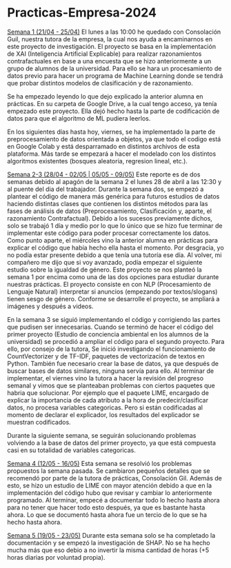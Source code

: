 # Practicas-Empresa-2024

<u>Semana 1 (21/04 - 25/04)</u>
El lunes a las 10:00 he quedado con Consolación Guil, nuestra tutora de la empresa, la cual nos ayuda a encaminarnos en este proyecto de investigación. El proyecto se basa en la implementación de XAI (Inteligencia Artificial Explicable) para realizar razonamientos contrafactuales en base a una encuesta que se hizo anteriormente a un grupo de alumnos de la universidad. Para ello se hara un procesamiento de datos previo para hacer un programa de Machine Learning donde se tendrá que probar distintos modelos de clasificación y de razonamiento.

Se ha empezado leyendo lo que dejo explicado la anterior alumna en prácticas. En su carpeta de Google Drive, a la cual tengo acceso, ya tenía empezado este proyecto. Ella dejó hecho hasta la parte de codificación de datos para que el algoritmo de ML pudiera leerlos.

En los siguientes días hasta hoy, viernes, se ha implementado la parte de preprocesamiento de datos orientada a objetos, ya que todo el codigo está en Google Colab y está desparramado en distintos archivos de esta plataforma. Más tarde se empezará a hacer el modelado con los distintos algoritmos existentes (bosques aleatoria, regresion lineal, etc.).

<u>Semana 2-3 (28/04 - 02/05 | 05/05 - 09/05)</u>
Este reporte es de dos semanas debido al apagón de la semana 2 el lunes 28 de abril a las 12:30 y al puente del dia del trabajador. Durante la semana dos, se empezó a plantear el código de manera más genérica para futuros estudios de datos haciendo distintas clases que contienen los distintos métodos para las fases de análisis de datos (Preprocesamiento, Clasificación y, aparte, el razonamiento Contrafactual). Debido a los sucesos previamente dichos, solo se trabajó 1 día y medio por lo que lo único que se hizo fue terminar de implementar este código para poder procesar correctamente los datos. Como punto aparte, el miércoles vino la anterior alumna en prácticas para explicar el código que había hecho ella hasta el momento. Por desgracia, yo no podía estar presente debido a que tenía una tutoría ese día. Al volver, mi compañero me dijo que si voy avanzado, podía empezar el siguiente estudio sobre la igualdad de género. Este proyecto se nos planteó la semana 1 por encima como una de las dos opciones para estudiar durante nuestras prácticas. El proyecto consiste en con NLP (Procesamiento de Lenguaje Natural) interpretar si anuncios (empezando por textos/slogans) tienen sesgo de género. Conforme se desarrolle el proyecto, se ampliará a imágenes y después a videos.

En la semana 3 se siguió implementando el código y corrigiendo las partes que pudisen ser innecesarias. Cuando se terminó de hacer el código del primer proyecto (Estudio de conciencia ambiental en los alumnos de la universidad) se procedió a ampliar el código para el segundo proyecto. Para ello, por consejo de la tutora, Se inició investigando el funcionamiento de CountVectorizer y de TF-IDF, paquetes de vectorización de textos en Python. También fue necesario crear la base de datos, ya que después de buscar bases de datos similares, ninguna servía para ello. Al terminar de implementar, el viernes vino la tutora a hacer la revisión del progreso semanal y vimos que se planteaban problemas con ciertos paquetes que habria que solucionar. Por ejemplo que el paquete LIME, encargado de explicar la importancia de cada atributo a la hora de predecir/clasificar datos, no procesa variables categoricas. Pero si están codificadas al momento de declarar el explicador, los resultados del explicador se muestran codificados.

Durante la siguiente semana, se seguirán solucionando problemas volviendo a la base de datos del primer proyecto, ya que está compuesta casi en su totalidad de variables categoricas.

<u>Semana 4 (12/05 - 16/05)</u>
Esta semana se resolvió los problemas propuestos la semana pasada. Se cambiaron pequeños detalles que se recomendó por parte de la tutora de prácticas, Consolación Gil. Además de esto, se hizo un estudio de LIME con mayor atención debido a que en la implementación del código hubo que revisar y cambiar lo anteriormente programado. Al terminar, empecé a documentar todo lo hecho hasta ahora para no tener que hacer todo esto después, ya que es bastante hasta ahora. Lo que se documentó hasta ahora fue un tercio de lo que se ha hecho hasta ahora.

<u>Semana 5 (19/05 - 23/05)</u>
Durante esta semana solo se ha completado la documentación y se empezó la investigación de SHAP. No se ha hecho mucha más que eso debio a no invertir la misma cantidad de horas (+5 horas diarias por voluntad propia).